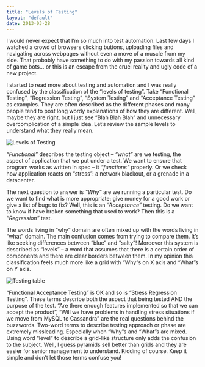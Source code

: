 ```yaml
---
title: "Levels of Testing"
layout: "default"
date: 2013-03-28
---
```


I would never expect that I’m so much into test automation. Last few days I watched a crowd of browsers clicking  buttons, uploading files and navigating across webpages without even a move of a muscle from my side. That probably have something to do with my passion towards all kind of game bots… or this is an escape from the cruel reality and ugly code of a new project.

I started to read more about testing and automation and I was really confused by the classification of the “levels of testing”. Take “Functional Testing”, “Regression Testing”, “System Testing” and “Acceptance Testing” as examples. They are often described as the different phases and many people tend to post long wordy explanations of how they are different. Well, maybe they are right, but I just see “Blah Blah Blah” and unnecessary overcomplication of a simple idea. Let’s review the sample levels to understand what they really mean.

![Levels of Testing][test-layers]

*“Functional”* describes the testing object – *“what”* are we testing, the aspect of application that we put under a test. We want to ensure that program works as written in spec – it *“functions”* properly. Or we check how application reacts on “stress”: a network blackout, or a grenade in a datacenter.

The next question to answer is *“Why”* are we running a particular test. Do we want to find what is more appropriate: give money for a good work or give a list of bugs to fix? Well, this is an *“Acceptance”* testing. Do we want to know if have broken something that used to work? Then this is a *“Regression”* test.

The words living in “why” domain are often mixed up with the words living in “what” domain. The main confusion comes from trying to compare them. It’s like seeking differences between “blue” and “salty”! Moreover this system is described as “levels” – a word that assumes that there is a certain order of components and there are clear borders between them. In my opinion this classification feels much more like a grid with “Why”s on X axis and “What”s on Y axis.

![Testing table][testing-table]

“Functional Acceptance Testing” is OK and so is “Stress Regression Testing”. These terms describe both the aspect that being tested AND the purpose of the test. “Are there enough features implemented so that we can accept the product”, “Will we have problems in handling stress situations if we move from MySQL to Cassandra” are the real questions behind the buzzwords.
Two-word terms to describe testing approach or phase are extremely missleading. Especially when “Why”s and “What”s are mixed. Using word “level” to describe a grid-like structure only adds the confusion to the subject. Well, I guess pyramids sell better than grids and they are easier for senior management to understand. Kidding of course.
Keep it simple and don’t let those terms confuse you!

[test-layers]: /img/test-layers-small.jpg
[testing-table]: /img/testing-1.png

